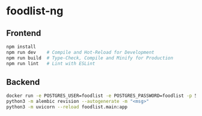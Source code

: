 foodlist-ng
===========

## Frontend
```sh
npm install
npm run dev    # Compile and Hot-Reload for Development
npm run build  # Type-Check, Compile and Minify for Production
npm run lint   # Lint with ESLint
```

## Backend
```sh
docker run -e POSTGRES_USER=foodlist -e POSTGRES_PASSWORD=foodlist -p 5432:5432 --rm -it postgres
python3 -m alembic revision --autogenerate -m "<msg>"
python3 -m uvicorn --reload foodlist.main:app
```

